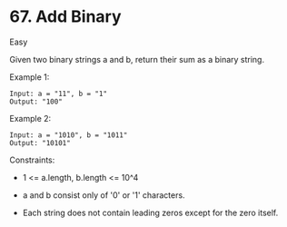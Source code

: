 # 67. Add Binary

Easy

Given two binary strings a and b, return their sum as a binary string.

Example 1:
```
Input: a = "11", b = "1"
Output: "100"
```
Example 2:
```
Input: a = "1010", b = "1011"
Output: "10101"
```

Constraints:

* 1 <= a.length, b.length <= 10^4 
  
* a and b consist only of '0' or '1' characters.
    
* Each string does not contain leading zeros except for the zero itself.

